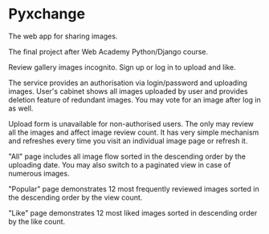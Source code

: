 # Pyxchange

The web app for sharing images.

The final project after Web Academy Python/Django course.

Review gallery images incognito. Sign up or log in to upload and like.

The service provides an authorisation via login/password and uploading images.
User's cabinet shows all images uploaded by user and provides deletion feature of redundant images.
You may vote for an image after log in as well.

Upload form is unavailable for non-authorised users. The only may review all the images and affect image review count.
It has very simple mechanism and refreshes every time you visit an individual image page or refresh it.

"All" page includes all image flow sorted in the descending order by the uploading date.
You may also switch to a paginated view in case of numerous images. 

"Popular" page demonstrates 12 most frequently reviewed images sorted in the descending order by the view count.

"Like" page demonstrates 12 most liked images sorted in descending order by the like count.
